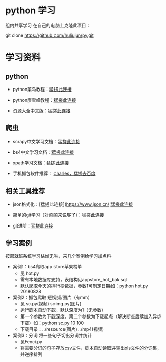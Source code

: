 # python 学习
组内共享学习
在自己的电脑上克隆此项目：

git clone https://github.com/huliujun/py.git
# 学习资料
## python
* python菜鸟教程：[猛搓此连接](http://www.runoob.com/python/python-tutorial.html)

* python廖雪峰教程：[猛搓此连接](https://www.liaoxuefeng.com/wiki/001374738125095c955c1e6d8bb493182103fac9270762a000
)
* 资源大全中文版：[猛搓此连接](https://github.com/jobbole/awesome-python-cn)
## 爬虫
* scrapy中文学习文档：[猛搓此连接](https://scrapy-chs.readthedocs.io/zh_CN/0.24/intro/tutorial.html)

* bs4中文学习文档：[猛搓此连接](https://www.crummy.com/software/BeautifulSoup/bs4/doc/index.zh.html#id4)

* xpath学习文档：[猛搓此连接](http://www.runoob.com/xpath/xpath-tutorial.html)

* 手机抓包软件推荐： [charles，猛搓去百度](https://www.baidu.com/s?ie=utf-8&wd=charles%E4%BD%BF%E7%94%A8%E6%96%B9%E6%B3%95)

## 相关工具推荐
* json格式化：[猛搓此连接](https://www.json.cn/
   [猛搓此连接](http://www.bejson.com/)
   
* 简单的git学习（对菜菜来说够了）：[猛搓此连接](http://www.bootcss.com/p/git-guide/)
* git进阶：[猛搓此连接](https://git-scm.com/docs)

## 学习案例
   按部就班系统学习枯燥无味，来几个案例给学习加点料
   * 案例1：bs4爬取app store苹果榜单
        * 见 hot.py
        * 需有本地数据库支持，表结构见appstore_hot_bak.sql
        * 默认爬取今天的排行榜数据，参数1可制定日期如：python hot.py 20180828
   * 案例2：抓包爬取  短视频/图片（有mm）
        * 见 sc.py(视频) scimg.py(图片)
        * 运行脚本自动下载，默认深度为1（无参数）
        * 第一个参数为下载深度，第二个参数为下载起点（解决断点后续加入异步下载）如：python sc.py 10 100
        * 下载目录：../resource(图片) ../mp4(视频)
   * 案例3：分词 将一些句子切出分词并统计
        * 见Fenci.py
        * 将需要分词的句子存放csv文件，脚本自动读取并输出xls文件的分词集，并逆序排列
       